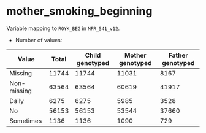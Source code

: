 # mother_smoking_beginning
Variable mapping to `ROYK_BEG` in `MFR_541_v12`.
- Number of values:

| Value | Total | Child genotyped | Mother genotyped | Father genotyped |
| ----- | ----- | --------------- | ---------------- | ---------------- |
| Missing | 11744 | 11744 | 11031 | 8167 |
| Non-missing | 63564 | 63564 | 60619 | 41917 |
| Daily | 6275 | 6275 | 5985 |3528 |
| No | 56153 | 56153 | 53544 |37660 |
| Sometimes | 1136 | 1136 | 1090 |729 |




